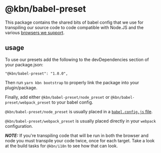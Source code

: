 # @kbn/babel-preset

This package contains the shared bits of babel config that we use for transpiling our source code to code compatible with Node.JS and the various [browsers we support](https://www.elastic.co/support/matrix#matrix_browsers).

## usage

To use our presets add the following to the devDependencies section of your package.json:

```
"@kbn/babel-preset": "1.0.0",
```

Then run `yarn kbn bootstrap` to properly link the package into your plugin/package.

Finally, add either `@kbn/babel-preset/node_preset` or `@kbn/babel-preset/webpack_preset` to your babel config.

`@kbn/babel-preset/node_preset` is usually placed in a [`babel.config.js` file](https://babeljs.io/docs/en/configuration#babelconfigjs).

`@kbn/babel-preset/webpack_preset` is usually placed directly in your `webpack` configuration.

***NOTE:*** If you're transpiling code that will be run in both the browser and node you must transpile your code twice, once for each target. Take a look at the build tasks for `@kbn/i18n` to see how that can look.